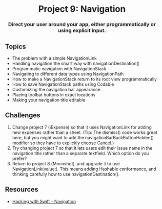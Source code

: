 <div align="center">
  <h1>Project 9: Navigation</h1>
  <h3>Direct your user around your app, either programmatically or using explicit input.</h3>
</div>

## Topics

 - The problem with a simple NavigationLink
 - Handling navigation the smart way with navigationDestination()
 - Programmatic navigation with NavigationStack
 - Navigating to different data types using NavigationPath
 - How to make a NavigationStack return to its root view programmatically
 - How to save NavigationStack paths using Codable
 - Customizing the navigation bar appearance
 - Placing toolbar buttons in exact locations
 - Making your navigation title editable

##  Challenges
 1. Change project 7 (iExpense) so that it uses NavigationLink for adding new expenses rather than a sheet. (Tip: The dismiss() code works great here, but you might want to add the navigationBarBackButtonHidden() modifier so they have to explicitly choose Cancel.)
 2. Try changing project 7 so that it lets users edit their issue name in the navigation title rather than a separate textfield. Which option do you prefer?
 3. Return to project 8 (Moonshot), and upgrade it to use NavigationLink(value:). This means adding Hashable conformance, and thinking carefully how to use navigationDestination().

## Resources
- [Hacking with Swift - Navigation](https://www.hackingwithswift.com/books/ios-swiftui/navigation-wrap-up)

